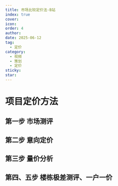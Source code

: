 ```yaml
---
title: 市场比较定价法-B站
index: true
cover: 
icon: 
order: 4
author: 
date: 2025-06-12
tag:
  - 定价
category:
  - 视频
  - 策划
  - 定价
sticky: 
star: 
---
```


# 项目定价方法

## 第一步 市场测评

<BiliBili  
	bvid="BV1u14y1Y7a5"  
	title="项目定价方法——市场评测"  
/>

## 第二步 意向定价

<BiliBili  
	bvid="BV1pe4y1k78K"  
	title="项目定价方法——意向定价"  
/>

## 第三步 量价分析

<BiliBili  
	bvid="BV1vs4y1173e"  
	title="项目定价方法——量价分析"  
/>

## 第四、五步 楼栋极差测评、一户一价

<BiliBili  
	bvid="BV1UDiKeSEof"  
	title="项目定价方法——第四、五步 楼栋极差测评、一户一价"  
/>
